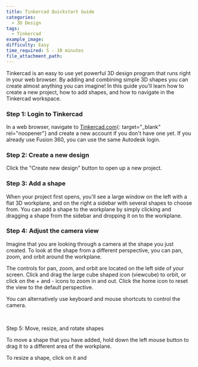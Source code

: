 ```yaml
---
title: Tinkercad Quickstart Guide
categories:
  - 3D Design
tags:
  - Tinkercad
example_image:
difficulty: Easy
time_required: 5 - 10 minutes
file_attachment_path:
---
```


Tinkercad is an easy to use yet powerful 3D design program that runs right in your web browser. By adding and combining simple 3D shapes you can create almost anything you can imagine\! In this guide you'll learn how to create a new project, how to add shapes, and how to navigate in the Tinkercad workspace.

### Step 1: Login to Tinkercad

In a web browser, navigate to [Tinkercad.com](http://www.tinkercad.com){: target="_blank" rel="noopener"} and create a new account if you don't have one yet. If you already use Fusion 360, you can use the same Autodesk login.

### Step 2: Create a new design

Click the "Create new design" button to open up a new project.

### Step 3: Add a shape

When your project first opens, you'll see a large window on the left with a flat 3D workplane, and on the right a sidebar with several shapes to choose from. You can add a shape to the workplane by simply clicking and dragging a shape from the sidebar and dropping it on to the workplane.

### Step 4: Adjust the camera view

Imagine that you are looking through a camera at the shape you just created. To look at the shape from a different perspective, you can pan, zoom, and orbit around the workplane.

The controls for pan, zoom, and orbit are located on the left side of your screen. Click and drag the large cube shaped icon (viewcube) to orbit, or click on the + and - icons to zoom in and out. Click the home icon to reset the view to the default perspective.

You can alternatively use keyboard and mouse shortcuts to control the camera.

&nbsp;

Step 5: Move, resize, and rotate shapes

To move a shape that you have added, hold down the left mouse button to drag it to a different area of the workplane.

To resize a shape, click on it and

&nbsp;

&nbsp;

&nbsp;